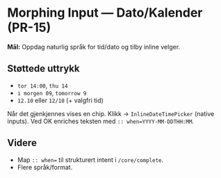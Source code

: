 # Morphing Input — Dato/Kalender (PR-15)

**Mål:** Oppdag naturlig språk for tid/dato og tilby inline velger.

## Støttede uttrykk
- `tor 14:00`, `thu 14`
- `i morgen 09`, `tomorrow 9`
- `12.10` eller `12/10` (+ valgfri tid)

Når det gjenkjennes vises en chip. Klikk → `InlineDateTimePicker` (native inputs). Ved OK enriches teksten med `:: when=YYYY-MM-DDTHH:MM`.

## Videre
- Map `:: when=` til strukturert intent i `/core/complete`.
- Flere språk/format.